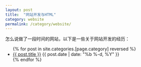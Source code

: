 ```yaml
---
layout: post
title:  "网站开发与HTML"
category: website
permalink: /category/website/
---
```


怎么说做了一段时间的网站，以下是一些关于网站开发的经历：

<ul class="posts">
{% for post in site.categories.[page.category] reversed %}
      <li>
        <a class="post-link" href="{{ post.url | prepend: site.baseurl }}">{{ post.title }}</a>
        <span class="post-date">{{ post.date | date: "%b %-d, %Y" }}</span>
      </li>
{% endfor %}
</ul>